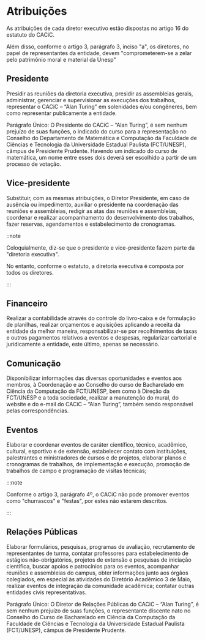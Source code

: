 # Atribuições

As atribuições de cada diretor executivo estão dispostas no artigo 16 do estatuto do CACiC.

Além disso, conforme o artigo 3, parágrafo 3, inciso "a", os diretores, no papel de representantes da entidade, devem "comprometerem-se a zelar pelo patrimônio moral e material da Unesp"

## Presidente

Presidir as reuniões da diretoria executiva, presidir as assembleias gerais, administrar, gerenciar e supervisionar as execuções dos trabalhos, representar o CACiC – “Alan Turing” em solenidades e/ou congêneres, bem como representar publicamente a entidade.

Parágrafo Único: O Presidente do CACiC – “Alan Turing”​, é sem nenhum prejuízo de suas funções, o indicado do curso para a representação no Conselho do Departamento de Matemática e Computação da Faculdade de Ciências e Tecnologia da Universidade Estadual Paulista (FCT/UNESP), câmpus de Presidente Prudente. Havendo um indicado do curso de matemática, um nome entre esses dois deverá ser escolhido a partir de um processo de votação.

## Vice-presidente

Substituir, com as mesmas atribuições, o Diretor Presidente, em caso de ausência ou impedimento, auxiliar o presidente na coordenação das reuniões e assembleias, redigir as atas das reuniões e assembleias, coordenar e realizar acompanhamento do desenvolvimento dos trabalhos, fazer reservas, agendamentos e estabelecimento de cronogramas.

::note

Coloquialmente, diz-se que o presidente e vice-presidente fazem parte da "diretoria executiva".

No entanto, conforme o estatuto, a diretoria executiva é composta por todos os diretores.

:::

## Financeiro

Realizar a contabilidade através do controle do livro-caixa e de formulação de planilhas, realizar orçamentos e aquisições aplicando a receita da entidade da melhor maneira, responsabilizar-se por recolhimentos de taxas e outros pagamentos relativos a eventos e despesas, regularizar cartorial e juridicamente a entidade, este último, apenas se necessário.

## Comunicação

Disponibilizar informações das diversas oportunidades e eventos aos membros, à Coordenação e ao Conselho do curso de Bacharelado em Ciência da Computação da FCT/UNESP, bem como à Direção da FCT/UNESP e a toda sociedade, realizar a manutenção do mural, do website e do e-mail do CACiC – “Alan Turing”​, também sendo responsável pelas correspondências.

## Eventos

Elaborar e coordenar eventos de caráter científico, técnico, acadêmico, cultural, esportivo e de extensão, estabelecer contato com instituições, palestrantes e ministradores de cursos e de projetos, elaborar planos e cronogramas de trabalhos, de implementação e execução, promoção de trabalhos de campo e programação de visitas técnicas;

:::note

Conforme o artigo 3, parágrafo 4º, o CACiC não pode promover eventos como "churrascos" e "festas", por estes não estarem descritos.

:::

## Relações Públicas

Elaborar formulários, pesquisas, programas de avaliação, recrutamento de representantes de turma, contatar professores para estabelecimento de estágios não-obrigatórios, projetos de extensão e pesquisas de iniciação científica, buscar apoios e patrocínios para os eventos, acompanhar reuniões e assembleias do campus, obter informações junto aos órgãos colegiados, em especial às atividades do Diretório Acadêmico 3 de Maio, realizar eventos de integração da comunidade acadêmica; contatar outras entidades civis representativas.

Parágrafo Único: O Diretor de Relações Públicas do CACiC – “Alan Turing”, é sem nenhum prejuízo de suas funções, o representante discente nato no Conselho do Curso de Bacharelado em Ciência da Computação da Faculdade de Ciências e Tecnologia da Universidade Estadual Paulista (FCT/UNESP), câmpus de Presidente Prudente.
